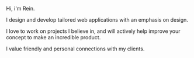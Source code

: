 Hi, i'm Rein.

I design and develop tailored web applications with an emphasis on design.

I love to work on projects I believe in, and will actively help improve your concept to make an incredible product.

I value friendly and personal connections with my clients.



<!--  I'm currently looking for work. If you're interested in working with me, feel free to contact me.  -->
